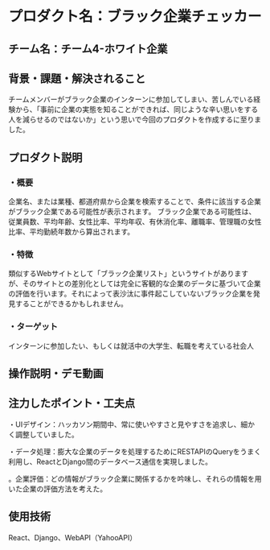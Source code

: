 # プロダクト名：ブラック企業チェッカー
<!-- プロダクト名に変更してください -->


<!-- イメージ画像を置いてください -->


## チーム名：チーム4-ホワイト企業
<!-- チーム番号とチーム名を変更してください -->

## 背景・課題・解決されること
チームメンバーがブラック企業のインターンに参加してしまい、苦しんでいる経験から、「事前に企業の実態を知ることができれば、同じような辛い思いをする人を減らせるのではないか」という思いで今回のプロダクトを作成するに至りました。


<!-- 考案するプロダクトがどういった(Why)背景から思いついたのか、どのよう(What)な課題があり、どのよう(How)に解決するのかを入力してください -->


## プロダクト説明 
### ・概要
企業名、または業種、都道府県から企業を検索することで、条件に該当する企業がブラック企業である可能性が表示されます。
ブラック企業である可能性は、従業員数、平均年齢、女性比率、平均年収、有休消化率、離職率、管理職の女性比率、平均勤続年数から算出されます。

### ・特徴
類似するWebサイトとして「ブラック企業リスト」というサイトがありますが、そのサイトとの差別化としては完全に客観的な企業のデータに基づいて企業の評価を行います。それによって表沙汰に事件起こしていないブラック企業を発見することができるかもしれません。

### ・ターゲット
インターンに参加したい、もしくは就活中の大学生、転職を考えている社会人

<!-- 開発したプロダクトの説明を入力してください -->


## 操作説明・デモ動画



<!-- 開発したプロダクトの操作説明について入力してください。また、操作説明デモ動画があれば、埋め込みやリンクを記載してください -->



## 注力したポイント・工夫点

・UIデザイン：ハッカソン期間中、常に使いやすさと見やすさを追求し、細かく調整していました。

・データ処理：膨大な企業のデータを処理するためにRESTAPIのQueryをうまく利用し、ReactとDjango間のデータベース通信を実現しました。

。企業評価：どの情報がブラック企業に関係するかを吟味し、それらの情報を用いた企業の評価方法を考えた。

<!-- 開発したプロダクトの注力したポイント・工夫点を入力してください -->

## 使用技術

React、Django、WebAPI（YahooAPI）

<!-- 開発したプロダクトの使用技術を入力してください -->

<!--
markdownの記法はこちらを参照してください！
https://docs.github.com/ja/get-started/writing-on-github/getting-started-with-writing-and-formatting-on-github/basic-writing-and-formatting-syntax
-->
